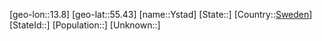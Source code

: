 ﻿---
location: [55.43,13.8]
type: City
tags:
- geo/City


SpocWebEntityId: 35758
isDeleted: false
confidential: public

---
[geo-lon::13.8]
[geo-lat::55.43]
[name::Ystad]
[State::]
[Country::[Sweden](geo/Continent/Europe/Sweden.md)]
[StateId::]
[Population::]
[Unknown::]

